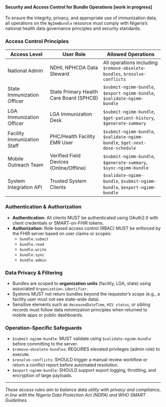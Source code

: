 #### Security and Access Control for Bundle Operations [work in progress]

To ensure the integrity, privacy, and appropriate use of immunization data, all operations on the `NgImmBundle` resource must comply with Nigeria’s national health data governance principles and security standards.

### Access Control Principles

| **Access Level**         | **User Role**                             | **Allowed Operations**                                               |
|--------------------------|-------------------------------------------|----------------------------------------------------------------------|
| National Admin           | NDHI, NPHCDA Data Steward                 | All operations including `$remove-obsolete-bundles`, `$resolve-conflicts` |
| State Immunization Officer | State Primary Health Care Board (SPHCB)  | `$submit-ngimm-bundle`, `$export-ngimm-bundle`, `$validate-ngimm-bundle` |
| LGA Immunization Officer | LGA Immunization Desk                     | `$submit-ngimm-bundle`, `$get-patient-history`, `$generate-summary` |
| Facility Immunization Staff | PHC/Health Facility EMR User            | `$submit-ngimm-bundle`, `$validate-ngimm-bundle`, `$get-next-dose-schedule` |
| Mobile Outreach Team     | Verified Field Devices (Online/Offline)  | `$submit-ngimm-bundle`, `$generate-summary`, `$sync-ngimm-bundle`   |
| System Integration API   | Trusted System Clients                    | `$validate-ngimm-bundle`, `$submit-ngimm-bundle`, `$export-ngimm-bundle` |

### Authentication & Authorization

- **Authentication:** All clients MUST be authenticated using OAuth2.0 with client credentials or SMART-on-FHIR tokens.
- **Authorization:** Role-based access control (RBAC) MUST be enforced by the FHIR server based on user claims or scopes:
  - `bundle.submit`
  - `bundle.read`
  - `bundle.write`
  - `bundle.sync`
  - `bundle.admin`

### Data Privacy & Filtering

- Bundles are scoped to **organization units** (facility, LGA, state) using associated `Organization.identifier`.
- Systems MUST not return bundles beyond the requestor’s scope (e.g., a facility user must not see state-wide data).
- Sensitive elements such as `deceasedDateTime`, `HIV status`, or sibling records must follow data minimization principles when returned to mobile apps or public dashboards.

### Operation-Specific Safeguards

- `$submit-ngimm-bundle`: MUST validate using `$validate-ngimm-bundle` before committing to the server.
- `$remove-obsolete-bundles`: REQUIRES elevated privileges (admin role) to execute.
- `$resolve-conflicts`: SHOULD trigger a manual review workflow or return a conflict report before automated resolution.
- `$export-ngimm-bundle`: SHOULD support export logging, throttling, and encryption of large payloads.

---

_These access rules aim to balance data utility with privacy and compliance, in line with the Nigeria Data Protection Act (NDPA) and WHO SMART Guidelines._

